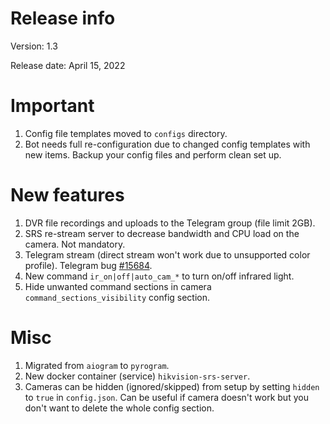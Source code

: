 # Release info

Version: 1.3

Release date: April 15, 2022

# Important
1. Config file templates moved to `configs` directory.
2. Bot needs full re-configuration due to changed config templates with new items.
   Backup your config files and perform clean set up.

# New features
1. DVR file recordings and uploads to the Telegram group (file limit 2GB).
2. SRS re-stream server to decrease bandwidth and CPU load on the camera. Not mandatory.
3. Telegram stream (direct stream won't work due to unsupported color profile).
   Telegram bug [#15684](https://bugs.telegram.org/c/15684).
4. New command `ir_on|off|auto_cam_*` to turn on/off infrared light.
5. Hide unwanted command sections in camera `command_sections_visibility` config section.

# Misc
1. Migrated from `aiogram` to `pyrogram`.
2. New docker container (service) `hikvision-srs-server`.
3. Cameras can be hidden (ignored/skipped) from setup by setting `hidden` to `true` in `config.json`. Can be useful if camera doesn't work but you don't want to delete the whole config section.
